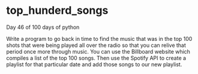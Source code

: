# top_hunderd_songs
Day 46 of 100 days of python 


Write a program to go back in time to find the music that was in the top 100 shots that were being played all over the radio so that you can relive that period
once more through music.
You can use the Billboard website which compiles a list of the top 100 songs. Then use the Spotify API to create a playlist for that particular date  and add
those songs to our new playlist. 



